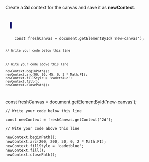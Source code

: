 Create a **2d** context for the 
canvas and save it as **newContext**.

<codeblock language="javascript" type="exercise" testMode="fixedInput">
<code>
<panel language="html">
  <canvas id="new-canvas" width="400px" height="100px" style="border: 3px solid midnightblue;"></canvas>
</panel>
<panel language="javascript">
    const freshCanvas = document.getElementById('new-canvas');

    // Write your code below this line



    // Wite your code above this line

    newContext.beginPath();
    newContext.arc(90, 50, 45, 0, 2 * Math.PI);
    newContext.fillStyle = 'cadetblue';
    newContext.fill();
    newContext.closePath();
</panel>
</code>

<solution>
    const freshCanvas = document.getElementById('new-canvas');

    // Write your code below this line

    const newContext = freshCanvas.getContext('2d');

    // Wite your code above this line

    newContext.beginPath();
    newContext.arc(200, 200, 50, 0, 2 * Math.PI);
    newContext.fillStyle = 'cadetblue';
    newContext.fill();
    newContext.closePath();
</solution>
</codeblock>